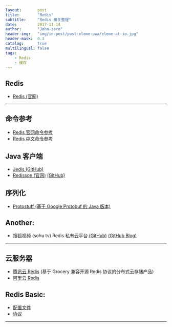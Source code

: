 ```yaml
---
layout:       post
title:        "Redis"
subtitle:     "Redis 相关整理"
date:         2017-11-14
author:       "John-zero"
header-img:   "img/in-post/post-eleme-pwa/eleme-at-io.jpg"
header-mask:  0.3
catalog:      true
multilingual: false
tags:
    - Redis
    - 缓存
---
```




## Redis
	
* <a href="https://redis.io/" target="_blank">Redis (官网)</a>

***	

## 命令参考

* <a href="https://redis.io/commands" target="_blank">Redis 官网命令参考</a> 
* <a href="http://redisdoc.com/" target="_blank">Redis 中文命令参考</a> 
	
## Java 客户端

* <a href="https://github.com/xetorthio/jedis" target="_blank">Jedis (GitHub)</a> 
* <a href="https://redisson.org/" target="_blank">Redisson (官网)</a> <a href="https://github.com/redisson/redisson" target="_blank">(GitHub)</a> 

## 序列化

* <a href="http://www.protostuff.io/" target="_blank">Protostuff (基于 Google Protobuf 的 Java 版本) </a> 
	
## Another:

* 搜狐视频 (sohu tv) Redis 私有云平台 <a href="https://github.com/sohutv/cachecloud" target="_blank">(GitHub)</a> <a href="http://cachecloud.github.io/" target="_blank">(GitHub Blog)</a>  	

***

## 云服务器

* <a href="https://www.qcloud.com/document/product/239/3205" target="_blank">腾讯云 Redis</a>  (基于 Grocery 兼容开源 Redis 协议的分布式云存储产品)
* <a href="https://help.aliyun.com/document_detail/26342.html" target="_blank">阿里云 Redis</a>


## Redis Basic:

* <a href="https://redis.io/topics/config" target="_blank">配置文件</a> 
* <a href="https://redis.io/topics/protocol" target="_blank">协议</a>  

***
